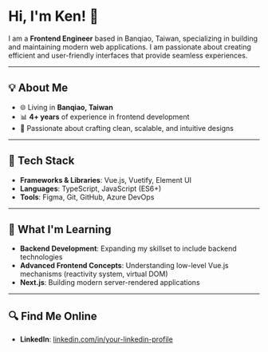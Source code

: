 # Hi, I'm Ken! 👋

I am a **Frontend Engineer** based in Banqiao, Taiwan, specializing in building and maintaining modern web applications. I am passionate about creating efficient and user-friendly interfaces that provide seamless experiences.

---

## 💡 About Me

- 🌐 Living in **Banqiao, Taiwan**
- 📊 **4+ years** of experience in frontend development
- 🎨 Passionate about crafting clean, scalable, and intuitive designs

---

## 🔧 Tech Stack

- **Frameworks & Libraries**: Vue.js, Vuetify, Element UI
- **Languages**: TypeScript, JavaScript (ES6+)
- **Tools**: Figma, Git, GitHub, Azure DevOps

---

## 🔎 What I'm Learning

- **Backend Development**: Expanding my skillset to include backend technologies
- **Advanced Frontend Concepts**: Understanding low-level Vue.js mechanisms (reactivity system, virtual DOM)
- **Next.js**: Building modern server-rendered applications

---

## 🔍 Find Me Online
- **LinkedIn**: [linkedin.com/in/your-linkedin-profile](https://www.linkedin.com/in/ken-tseng-837078108/)

